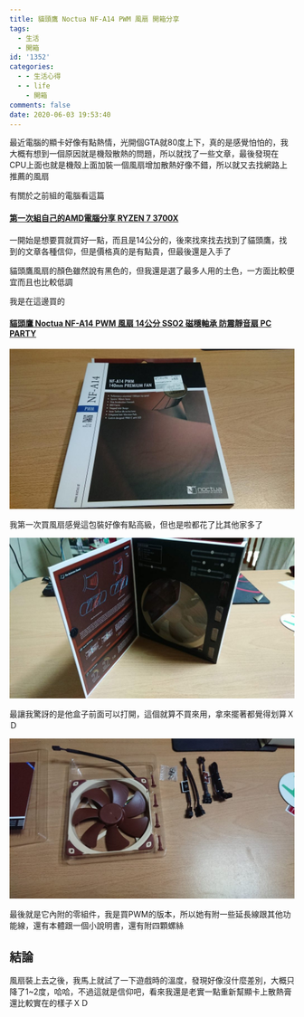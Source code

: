 ```yaml
---
title: 貓頭鷹 Noctua NF-A14 PWM 風扇 開箱分享
tags:
  - 生活
  - 開箱
id: '1352'
categories:
  - - 生活心得
  - - life
    - 開箱
comments: false
date: 2020-06-03 19:53:40
---
```


最近電腦的顯卡好像有點熱情，光開個GTA就80度上下，真的是感覺怕怕的，我大概有想到一個原因就是機殼散熱的問題，所以就找了一些文章，最後發現在CPU上面也就是機殼上面加裝一個風扇增加散熱好像不錯，所以就又去找網路上推薦的風扇

有關於之前組的電腦看這篇

#### [第一次組自己的AMD電腦分享 RYZEN 7 3700X](https://blog.devcker.com/unbox-self-amd-computer/ "第一次組自己的AMD電腦分享 RYZEN 7 3700X")

一開始是想要買就買好一點，而且是14公分的，後來找來找去找到了貓頭鷹，找到的文章各種信仰，但是價格真的是有點貴，但最後還是入手了

貓頭鷹風扇的顏色雖然說有黑色的，但我還是選了最多人用的土色，一方面比較便宜而且也比較低調

我是在這邊買的

#### [貓頭鷹 Noctua NF-A14 PWM 風扇 14公分 SSO2 磁穩軸承 防震靜音扇 PC PARTY](https://bit.ly/2U6Jjpx "貓頭鷹 Noctua NF-A14 PWM 風扇 14公分 SSO2 磁穩軸承 防震靜音扇 PC PARTY")


![Noctua NF-A14 盒子](./noctua-nf-a14-unbox/DSC_0004-1024x576.jpg)

我第一次買風扇感覺這包裝好像有點高級，但也是啦都花了比其他家多了

![Noctua NF-A14 盒子打開](./noctua-nf-a14-unbox/DSC_0005-1024x576.jpg)

最讓我驚訝的是他盒子前面可以打開，這個就算不買來用，拿來擺著都覺得划算ＸＤ

![Noctua NF-A14 內含物](./noctua-nf-a14-unbox/DSC_0006-1024x576.jpg)

最後就是它內附的零組件，我是買PWM的版本，所以她有附一些延長線跟其他功能線，還有本體跟一個小說明書，還有附四顆螺絲

## 結論

風扇裝上去之後，我馬上就試了一下遊戲時的溫度，發現好像沒什麼差別，大概只降了1~2度，哈哈，不過這就是信仰吧，看來我還是老實一點重新幫顯卡上散熱膏還比較實在的樣子ＸＤ